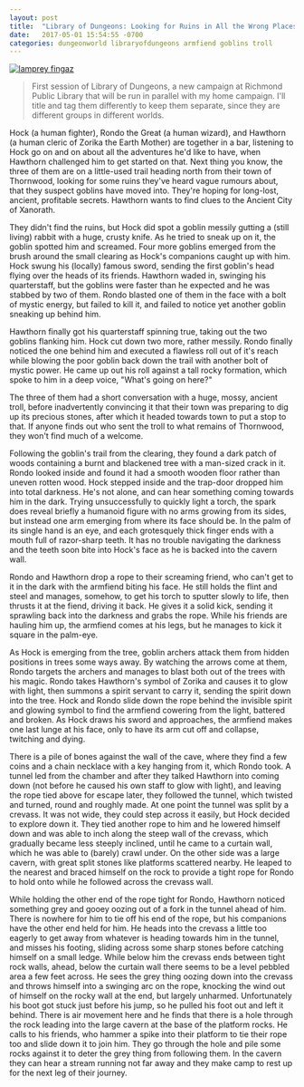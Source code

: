 ```yaml
---
layout: post
title:  "Library of Dungeons: Looking for Ruins in All the Wrong Places"
date:   2017-05-01 15:54:55 -0700
categories: dungeonworld libraryofdungeons armfiend goblins troll
---
```


<a href="http://smg.photobucket.com/user/mrbadexample/media/lamprey-fingaz.jpg.html" target="_blank"><img src="http://img.photobucket.com/albums/v50/mrbadexample/lamprey-fingaz.jpg" border="0" alt="lamprey fingaz"/></a>

> First session of Library of Dungeons, a new campaign at Richmond Public Library that will be run in parallel with my home campaign. I'll title and tag them differently to keep them separate, since they are different groups in different worlds.

Hock (a human fighter), Rondo the Great (a human wizard), and Hawthorn (a human cleric of Zorika the Earth Mother) are together in a bar, listening to Hock go on and on about all the adventures he'd like to have, when Hawthorn challenged him to get started on that. Next thing you know, the three of them are on a little-used trail heading north from their town of Thornwood, looking for some ruins they've heard vague rumours about, that they suspect goblins have moved into. They're hoping for long-lost, ancient, profitable secrets. Hawthorn wants to find clues to the Ancient City of Xanorath.

They didn't find the ruins, but Hock did spot a goblin messily gutting a (still living) rabbit with a huge, crusty knife. As he tried to sneak up on it, the goblin spotted him and screamed. Four more goblins emerged from the brush around the small clearing as Hock's companions caught up with him. Hock swung his (locally) famous sword, sending the first goblin's head flying over the heads of its friends.  Hawthorn waded in, swinging his quarterstaff, but the goblins were faster than he expected and he was stabbed by two of them. Rondo blasted one of them in the face with a bolt of mystic energy, but failed to kill it, and failed to notice yet another goblin sneaking up behind him.

Hawthorn finally got his quarterstaff spinning true, taking out the two goblins flanking him. Hock cut down two more, rather messily. Rondo finally noticed the one behind him and executed a flawless roll out of it's reach while blowing the poor goblin back down the trail with another bolt of mystic power. He came up out his roll against a tall rocky formation, which spoke to him in a deep voice, "What's going on here?"

The three of them had a short conversation with a huge, mossy, ancient troll, before inadvertently convincing it that their town was preparing to dig up its precious stones, after which it headed towards town to put a stop to that. If anyone finds out who sent the troll to what remains of Thornwood, they won't find much of a welcome.

Following the goblin's trail from the clearing, they found a dark patch of woods containing a burnt and blackened tree with a man-sized crack in it. Rondo looked inside and found it had a smooth wooden floor rather than uneven rotten wood. Hock stepped inside and the trap-door dropped him into total darkness. He's not alone, and can hear something coming towards him in the dark. Trying unsuccessfully to quickly light a torch, the spark does reveal briefly a humanoid figure with no arms growing from its sides, but instead one arm emerging from where its face should be. In the palm of its single hand is an eye, and each grotesquely thick finger ends with a mouth full of razor-sharp teeth. It has no trouble navigating the darkness and the teeth soon bite into Hock's face as he is backed into the cavern wall.

Rondo and Hawthorn drop a rope to their screaming friend, who can't get to it in the dark with the armfiend biting his face. He still holds the flint and steel and manages, somehow, to get his torch to sputter slowly to life, then thrusts it at the fiend, driving it back. He gives it a solid kick, sending it sprawling back into the darkness and grabs the rope. While his friends are hauling him up, the armfiend comes at his legs, but he manages to kick it square in the palm-eye.

As Hock is emerging from the tree, goblin archers attack them from hidden positions in trees some ways away. By watching the arrows come at them, Rondo targets the archers and manages to blast both out of the trees with his magic. Rondo takes Hawthorn's symbol of Zorika and causes it to glow with light, then summons a spirit servant to carry it, sending the spirit down into the tree. Hock and Rondo slide down the rope behind the invisible spirit and glowing symbol to find the armfiend cowering from the light, battered and broken. As Hock draws his sword and approaches, the armfiend makes one last lunge at his face, only to have its arm cut off and collapse, twitching and dying.

There is a pile of bones against the wall of the cave, where they find a few coins and a chain necklace with a key hanging from it, which Rondo took. A tunnel led from the chamber and after they talked Hawthorn into coming down (not before he caused his own staff to glow with light), and leaving the rope tied above for escape later, they followed the tunnel, which twisted and turned, round and roughly made. At one point the tunnel was split by a crevass. It was not wide, they could step across it easily, but Hock decided to explore down it. They tied another rope to him and he lowered himself down and was able to inch along the steep wall of the crevass, which gradually became less steeply inclined, until he came to a curtain wall, which he was able to (barely) crawl under. On the other side was a large cavern, with great split stones like platforms scattered nearby. He leaped to the nearest and braced himself on the rock to provide a tight rope for Rondo to hold onto while he followed across the crevass wall.

While holding the other end of the rope tight for Rondo, Hawthorn noticed something grey and gooey oozing out of a fork in the tunnel ahead of him. There is nowhere for him to tie off his end of the rope, but his companions have the other end held for him. He heads into the crevass a little too eagerly to get away from whatever is heading towards him in the tunnel, and misses his footing, sliding across some sharp stones before catching himself on a small ledge. While below him the crevass ends between tight rock walls, ahead, below the curtain wall there seems to be a level pebbled area a few feet across. He sees the grey thing oozing down into the crevass and throws himself into a swinging arc on the rope, knocking the wind out of himself on the rocky wall at the end, but largely unharmed. Unfortunately his boot got stuck just before his jump, so he pulled his foot out and left it behind. There is air movement here and he finds that there is a hole through the rock leading into the large cavern at the base of the platform rocks. He calls to his friends, who hammer a spike into their platform to tie their rope too and slide down it to join him. They go through the hole and pile some rocks against it to deter the grey thing from following them. In the cavern they can hear a stream running not far away and they make camp to rest up for the next leg of their journey.